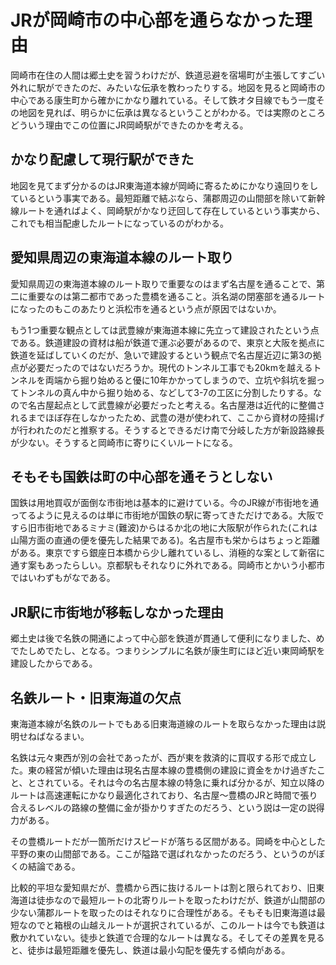 # JRが岡崎市の中心部を通らなかった理由
岡崎市在住の人間は郷土史を習うわけだが、鉄道忌避を宿場町が主張してすごい外れに駅ができたのだ、みたいな伝承を教わったりする。地図を見ると岡崎市の中心である康生町から確かにかなり離れている。そして鉄オタ目線でもう一度その地図を見れば、明らかに伝承は異なるということがわかる。では実際のところどういう理由でこの位置にJR岡崎駅ができたのかを考える。

## かなり配慮して現行駅ができた
地図を見てまず分かるのはJR東海道本線が岡崎に寄るためにかなり遠回りをしているという事実である。最短距離で結ぶなら、蒲郡周辺の山間部を除いて新幹線ルートを通ればよく、岡崎駅がかなり迂回して存在しているという事実から、これでも相当配慮したルートになっているのがわかる。

## 愛知県周辺の東海道本線のルート取り
愛知県周辺の東海道本線のルート取りで重要なのはまず名古屋を通ることで、第二に重要なのは第二都市であった豊橋を通ること。浜名湖の閉塞部を通るルートになったのもこのあたりと浜松市を通るという点が原因ではないか。

もう1つ重要な観点としては武豊線が東海道本線に先立って建設されたという点である。鉄道建設の資材は船が鉄道で運ぶ必要があるので、東京と大阪を拠点に鉄道を延ばしていくのだが、急いで建設するという観点で名古屋近辺に第3の拠点が必要だったのではないだろうか。現代のトンネル工事でも20kmを越えるトンネルを両端から掘り始めると優に10年かかってしまうので、立坑や斜坑を掘ってトンネルの真ん中から掘り始める、などして3-7の工区に分割したりする。なので名古屋起点として武豊線が必要だったと考える。名古屋港は近代的に整備されるまでほぼ存在しなかったため、武豊の港が使われて、ここから資材の陸揚げが行われたのだと推察する。そうするとできるだけ南で分岐した方が新設路線長が少ない。そうすると岡崎市に寄りにくいルートになる。

## そもそも国鉄は町の中心部を通そうとしない
国鉄は用地買収が面倒な市街地は基本的に避けている。今のJR線が市街地を通ってるように見えるのは単に市街地が国鉄の駅に寄ってきただけである。大阪ですら旧市街地であるミナミ(難波)からはるか北の地に大阪駅が作られた(これは山陽方面の直通の便を優先した結果である)。名古屋市も栄からはちょっと距離がある。東京ですら銀座日本橋から少し離れているし、消極的な案として新宿に通す案もあったらしい。京都駅もそれなりに外れである。岡崎市とかいう小都市ではいわずもがなである。

## JR駅に市街地が移転しなかった理由
郷土史は後で名鉄の開通によって中心部を鉄道が貫通して便利になりました、めでたしめでたし、となる。つまりシンプルに名鉄が康生町にほど近い東岡崎駅を建設したからである。

## 名鉄ルート・旧東海道の欠点
東海道本線が名鉄のルートでもある旧東海道線のルートを取らなかった理由は説明せねばなるまい。

名鉄は元々東西が別の会社であったが、西が東を救済的に買収する形で成立した。東の経営が傾いた理由は現名古屋本線の豊橋側の建設に資金をかけ過ぎたこと、とされている。それは今の名古屋本線の特急に乗れば分かるが、知立以降のルートは高速運転にかなり最適化されており、名古屋〜豊橋のJRと時間で張り合えるレベルの路線の整備に金が掛かりすぎたのだろう、という説は一定の説得力がある。

その豊橋ルートだが一箇所だけスピードが落ちる区間がある。岡崎を中心とした平野の東の山間部である。ここが隘路で選ばれなかったのだろう、というのがぼくの結論である。

比較的平坦な愛知県だが、豊橋から西に抜けるルートは割と限られており、旧東海道は徒歩なので最短ルートの北寄りルートを取ったわけだが、鉄道が山間部の少ない蒲郡ルートを取ったのはそれなりに合理性がある。そもそも旧東海道は最短なのでと箱根の山越えルートが選択されているが、このルートは今でも鉄道は敷かれていない。徒歩と鉄道で合理的なルートは異なる。そしてその差異を見ると、徒歩は最短距離を優先し、鉄道は最小勾配を優先する傾向がある。
